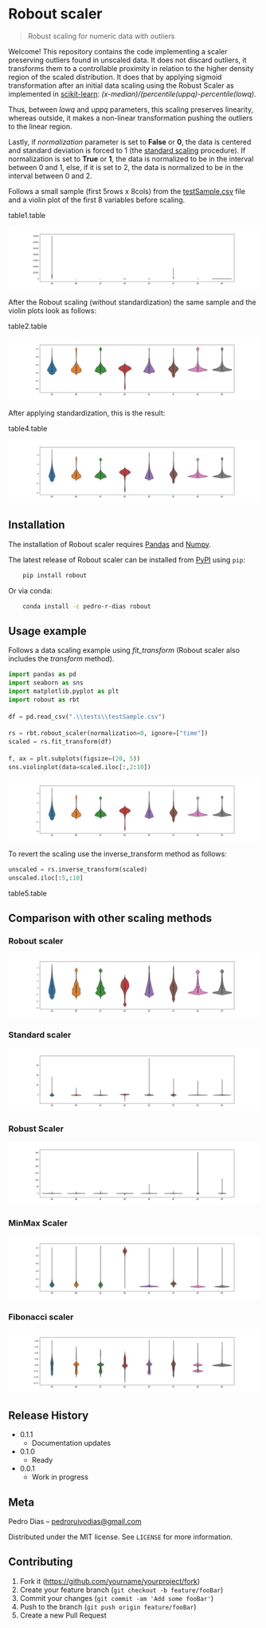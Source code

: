 # Robout scaler

> Robust scaling for numeric data with outliers

Welcome! This repository contains the code implementing a scaler preserving outliers 
found in unscaled data. It does not discard outliers, it transforms them to a 
controllable proximity in relation to the higher density region of the scaled distribution. 
It does that by applying sigmoid transformation after an initial data scaling using the 
Robust Scaler as implemented in [scikit-learn](https://scikit-learn.org/stable/modules/generated/sklearn.preprocessing.RobustScaler.html): 
*(x-median)/(percentile(uppq)-percentile(lowq)*.
 
Thus, between *lowq* and *uppq* parameters, this scaling preserves linearity, whereas outside, 
it makes a non-linear transformation pushing the outliers to the linear region. 

Lastly, if *normalization* parameter is set to **False** or **0**, the data is centered and 
standard deviation is forced to 1 (the [standard scaling](https://scikit-learn.org/stable/modules/generated/sklearn.preprocessing.StandardScaler.html) 
procedure). If normalization is set to **True** or **1**, the data is normalized to be in
the interval between 0 and 1, else, if it is set to 2, the data is normalized to be in the 
interval between 0 and 2. 

Follows a small sample (first 5rows x 8cols) from the [testSample.csv](./tests/testSample.csv) file and a 
violin plot of the first 8 variables before scaling.

table1.table

![Violin plots of scaled test data](./resources/fig1.png)


After the Robout scaling (without standardization) the same sample and the violin plots look as follows:

table2.table

![Violin plots of scaled test data](./resources/fig2.png)


After applying standardization, this is the result:

table4.table

![Violin plots of scaled and standardized test data](./resources/fig4.png)


## Installation

The installation of Robout scaler requires [Pandas](https://pandas.pydata.org/pandas-docs/stable/getting_started/install.html) and [Numpy](https://numpy.org/install/).

The latest release of Robout scaler can be installed from [PyPI](https://pypi.org/project/robout/0.0.1/) using ``pip``:

```sh
    pip install robout
```

Or via conda:

```sh
    conda install -c pedro-r-dias robout
```


## Usage example

Follows a data scaling example using *fit_transform* (Robout scaler also includes the *transform* method). 

```python
import pandas as pd
import seaborn as sns
import matplotlib.pyplot as plt
import robout as rbt

df = pd.read_csv(".\\tests\\testSample.csv")

rs = rbt.robout_scaler(normalization=0, ignore=["time"])
scaled = rs.fit_transform(df)

f, ax = plt.subplots(figsize=(20, 5))
sns.violinplot(data=scaled.iloc[:,2:10])
```

![Violin plots of scaled and standardized test data](./resources/fig4.png)

To revert the scaling use the inverse_transform method as follows:

```python
unscaled = rs.inverse_transform(scaled)
unscaled.iloc[:5,:10]
```

table5.table

## Comparison with other scaling methods

### Robout scaler
![Robout scaler](./resources/fig5.png)

### Standard scaler
![Standard scaler](./resources/fig6.png)

### Robust Scaler
![Robust Scaler](./resources/fig7.png)

### MinMax Scaler
![MinMax Scaler](./resources/fig8.png)

### Fibonacci scaler
![Fibonacci scaler](./resources/fig9.png)

## Release History

* 0.1.1
    * Documentation updates
* 0.1.0
    * Ready
* 0.0.1
    * Work in progress

## Meta

Pedro Dias – pedroruivodias@gmail.com

Distributed under the MIT license. See ``LICENSE`` for more information.


## Contributing

1. Fork it (<https://github.com/yourname/yourproject/fork>)
2. Create your feature branch (`git checkout -b feature/fooBar`)
3. Commit your changes (`git commit -am 'Add some fooBar'`)
4. Push to the branch (`git push origin feature/fooBar`)
5. Create a new Pull Request
